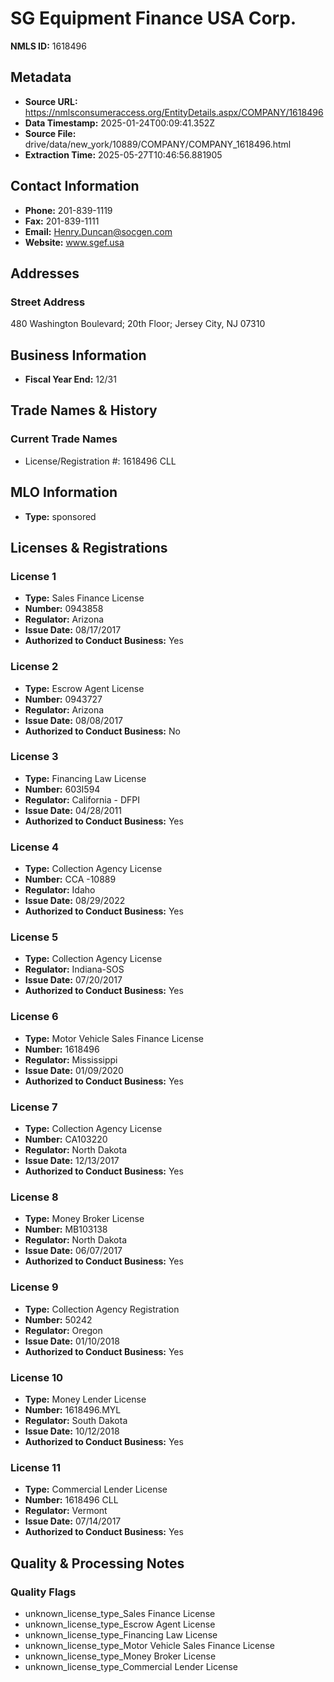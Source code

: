 # SG Equipment Finance USA Corp.

**NMLS ID:** 1618496

## Metadata
- **Source URL:** https://nmlsconsumeraccess.org/EntityDetails.aspx/COMPANY/1618496
- **Data Timestamp:** 2025-01-24T00:09:41.352Z
- **Source File:** drive/data/new_york/10889/COMPANY/COMPANY_1618496.html
- **Extraction Time:** 2025-05-27T10:46:56.881905

## Contact Information
- **Phone:** 201-839-1119
- **Fax:** 201-839-1111
- **Email:** Henry.Duncan@socgen.com
- **Website:** www.sgef.usa

## Addresses
### Street Address
480 Washington Boulevard; 20th Floor; Jersey City, NJ 07310

## Business Information
- **Fiscal Year End:** 12/31

## Trade Names & History
### Current Trade Names
- License/Registration #: 1618496 CLL

## MLO Information
- **Type:** sponsored

## Licenses & Registrations

### License 1
- **Type:** Sales Finance License
- **Number:** 0943858
- **Regulator:** Arizona
- **Issue Date:** 08/17/2017
- **Authorized to Conduct Business:** Yes

### License 2
- **Type:** Escrow Agent License
- **Number:** 0943727
- **Regulator:** Arizona
- **Issue Date:** 08/08/2017
- **Authorized to Conduct Business:** No

### License 3
- **Type:** Financing Law License
- **Number:** 603I594
- **Regulator:** California - DFPI
- **Issue Date:** 04/28/2011
- **Authorized to Conduct Business:** Yes

### License 4
- **Type:** Collection Agency License
- **Number:** CCA -10889
- **Regulator:** Idaho
- **Issue Date:** 08/29/2022
- **Authorized to Conduct Business:** Yes

### License 5
- **Type:** Collection Agency License
- **Regulator:** Indiana-SOS
- **Issue Date:** 07/20/2017
- **Authorized to Conduct Business:** Yes

### License 6
- **Type:** Motor Vehicle Sales Finance License
- **Number:** 1618496
- **Regulator:** Mississippi
- **Issue Date:** 01/09/2020
- **Authorized to Conduct Business:** Yes

### License 7
- **Type:** Collection Agency License
- **Number:** CA103220
- **Regulator:** North Dakota
- **Issue Date:** 12/13/2017
- **Authorized to Conduct Business:** Yes

### License 8
- **Type:** Money Broker License
- **Number:** MB103138
- **Regulator:** North Dakota
- **Issue Date:** 06/07/2017
- **Authorized to Conduct Business:** Yes

### License 9
- **Type:** Collection Agency Registration
- **Number:** 50242
- **Regulator:** Oregon
- **Issue Date:** 01/10/2018
- **Authorized to Conduct Business:** Yes

### License 10
- **Type:** Money Lender License
- **Number:** 1618496.MYL
- **Regulator:** South Dakota
- **Issue Date:** 10/12/2018
- **Authorized to Conduct Business:** Yes

### License 11
- **Type:** Commercial Lender License
- **Number:** 1618496 CLL
- **Regulator:** Vermont
- **Issue Date:** 07/14/2017
- **Authorized to Conduct Business:** Yes

## Quality & Processing Notes
### Quality Flags
- unknown_license_type_Sales Finance License
- unknown_license_type_Escrow Agent License
- unknown_license_type_Financing Law License
- unknown_license_type_Motor Vehicle Sales Finance License
- unknown_license_type_Money Broker License
- unknown_license_type_Commercial Lender License
